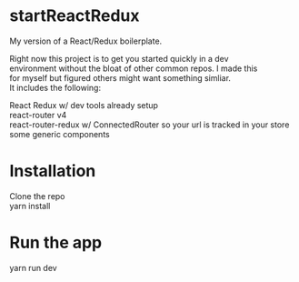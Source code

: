 # startReactRedux
My version of  a React/Redux boilerplate.

Right now this project is to get you started quickly in a dev  
environment without the bloat of other common repos. I made this  
for myself but figured others might want something simliar.    
It includes the following:

React
Redux w/ dev tools already setup  
react-router v4  
react-router-redux w/ ConnectedRouter so your url is tracked in your store
some generic components 

# Installation
Clone the repo  
yarn install  

# Run the app
yarn run dev  
